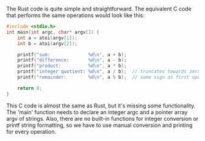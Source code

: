 The Rust code is quite simple and straightforward. The equivalent C code that performs the same operations would look like this:
```c
#include <stdio.h>
int main(int argc, char* argv[]) {
    int a = atoi(argv[1]);
    int b = atoi(argv[2]);

    printf("sum:              %d\n", a + b);
    printf("difference:       %d\n", a - b);
    printf("product:          %d\n", a * b);
    printf("integer quotient: %d\n", a / b);  // truncates towards zero
    printf("remainder:        %d\n", a % b);  // same sign as first operand

    return 0;
}
```
This C code is almost the same as Rust, but it's missing some functionality. The 'main' function needs to declare an integer argc and a pointer array argv of strings. Also, there are no built-in functions for integer conversion or printf string formatting, so we have to use manual conversion and printing for every operation.
